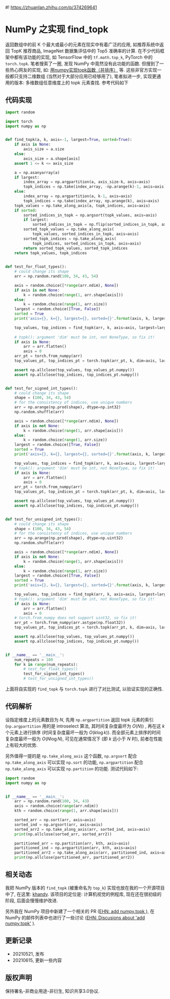 #! https://zhuanlan.zhihu.com/p/374269641

# NumPy 之实现 find_topk
返回数组中的前 K 个最大或最小的元素在现实中有着广泛的应用, 如推荐系统中返回 TopK 推荐商品, ImageNet 数据集评估中的 Top5 准确率的计算. 在不少代码框架中都有该功能的实现, 如 TensorFlow 中的 `tf.math.top_k`, PyTorch 中的 `torch.topk`. 笔者搜索了一圈, 发现 NumPy 中竟然没有此功能的函数. 但搜到了一些热心网友的实现, 如: [用numpy实现topk函数（并排序）](https://blog.csdn.net/SoftPoeter/article/details/86629329 ) 等. 这些非官方实现一般都只支持二维数组 (当然对于大部分应用已经够用了), 笔者拟进一步, 实现更通用的版本: 多维数组任意维度上的 topk 元素查找. 参考代码如下


## **代码实现**
```python
import random

import torch
import numpy as np


def find_topk(a, k, axis=-1, largest=True, sorted=True):
    if axis is None:
        axis_size = a.size
    else:
        axis_size = a.shape[axis]
    assert 1 <= k <= axis_size

    a = np.asanyarray(a)
    if largest:
        index_array = np.argpartition(a, axis_size-k, axis=axis)
        topk_indices = np.take(index_array, -np.arange(k)-1, axis=axis)
    else:
        index_array = np.argpartition(a, k-1, axis=axis)
        topk_indices = np.take(index_array, np.arange(k), axis=axis)
    topk_values = np.take_along_axis(a, topk_indices, axis=axis)
    if sorted:
        sorted_indices_in_topk = np.argsort(topk_values, axis=axis)
        if largest:
            sorted_indices_in_topk = np.flip(sorted_indices_in_topk, axis=axis)
        sorted_topk_values = np.take_along_axis(
            topk_values, sorted_indices_in_topk, axis=axis)
        sorted_topk_indices = np.take_along_axis(
            topk_indices, sorted_indices_in_topk, axis=axis)
        return sorted_topk_values, sorted_topk_indices
    return topk_values, topk_indices
    

def test_for_float_types():
    # could change its shape
    arr = np.random.rand(100, 34, 43, 54)

    axis = random.choice([*range(arr.ndim), None])
    if axis is not None:
        k = random.choice(range(1, arr.shape[axis]))
    else:
        k = random.choice(range(1, arr.size))
    largest = random.choice([True, False])
    sorted = True
    print('axis={}, k={}, largest={}, sorted={}'.format(axis, k, largest, sorted))

    top_values, top_indices = find_topk(arr, k, axis=axis, largest=largest, sorted=sorted)
    
    # topk(): argument 'dim' must be int, not NoneType, so fix it!
    if axis is None:
        arr = arr.flatten()
        axis = 0
    arr_pt = torch.from_numpy(arr)
    top_values_pt, top_indices_pt = torch.topk(arr_pt, k, dim=axis, largest=largest, sorted=sorted)

    assert np.allclose(top_values, top_values_pt.numpy())
    assert np.allclose(top_indices, top_indices_pt.numpy())


def test_for_signed_int_types():
    # could change its shape
    shape = (100, 34, 43, 54)
    # for the consistency of indices, use unique numbers
    arr = np.arange(np.prod(shape), dtype=np.int32)
    np.random.shuffle(arr)

    axis = random.choice([*range(arr.ndim), None])
    if axis is not None:
        k = random.choice(range(1, arr.shape[axis]))
    else:
        k = random.choice(range(1, arr.size))
    largest = random.choice([True, False])
    sorted = True
    print('axis={}, k={}, largest={}, sorted={}'.format(axis, k, largest, sorted))

    top_values, top_indices = find_topk(arr, k, axis=axis, largest=largest, sorted=sorted)
    # topk(): argument 'dim' must be int, not NoneType, so fix it!
    if axis is None:
        arr = arr.flatten()
        axis = 0
    arr_pt = torch.from_numpy(arr)
    top_values_pt, top_indices_pt = torch.topk(arr_pt, k, dim=axis, largest=largest, sorted=sorted)

    assert np.allclose(top_values, top_values_pt.numpy())
    assert np.allclose(top_indices, top_indices_pt.numpy())


def test_for_unsigned_int_types():
    # could change its shape
    shape = (100, 34, 43, 54)
    # for the consistency of indices, use unique numbers
    arr = np.arange(np.prod(shape), dtype=np.uint32)
    np.random.shuffle(arr)

    axis = random.choice([*range(arr.ndim), None])
    if axis is not None:
        k = random.choice(range(1, arr.shape[axis]))
    else:
        k = random.choice(range(1, arr.size))
    largest = random.choice([True, False])
    sorted = True
    print('axis={}, k={}, largest={}, sorted={}'.format(axis, k, largest, sorted))

    top_values, top_indices = find_topk(arr, k, axis=axis, largest=largest, sorted=sorted)
    # topk(): argument 'dim' must be int, not NoneType, so fix it!
    if axis is None:
        arr = arr.flatten()
        axis = 0
    # torch.from_numpy does not support uint32, so fix it!
    arr_pt = torch.from_numpy(arr.astype(np.float32))
    top_values_pt, top_indices_pt = torch.topk(arr_pt, k, dim=axis, largest=largest, sorted=sorted)

    assert np.allclose(top_values, top_values_pt.numpy())
    assert np.allclose(top_indices, top_indices_pt.numpy())


if __name__ == '__main__':
    num_repeats = 100
    for k in range(num_repeats):
        # test_for_float_types()
        test_for_signed_int_types()
        # test_for_unsigned_int_types()
```

上面将自实现的 `find_topk` 与 `torch.topk` 进行了对比测试, 以验证实现的正确性.


## **代码解析**
设指定维度上的元素数目为 $N$, 先用 `np.argpartition` 返回 topk 元素的索引 (`np.argpartition` 用的是 introselect 算法, 其时间复杂度最坏为 $O(N)$) , 再在这 $k$ 个元素上进行排序 (时间复杂度最坏一般为 $O(k\log{k})$). 而全部元素上排序的时间复杂度最坏一般为 $O(N\log{N})$, 可见在通常情况下 (即 $k$ 远小于 $N$ 时), 前者在性能上有较大的优势. 

另外值得一提的是 `np.take_along_axis` 这个函数, `np.argsort` 配合 `np.take_along_axis` 可以实现 `np.sort` 的功能, `np.argpartition` 配合 `np.take_along_axis` 可以实现 `np.partition` 的功能. 测试代码如下:
```python
import random
import numpy as np


if __name__ == '__main__':
    arr = np.random.rand(100, 34, 43)
    axis = random.choice(range(arr.ndim))
    kth = random.choice(range(1, arr.shape[axis]))

    sorted_arr = np.sort(arr, axis=axis)
    sorted_ind = np.argsort(arr, axis=axis)
    sorted_arr2 = np.take_along_axis(arr, sorted_ind, axis=axis)
    print(np.allclose(sorted_arr, sorted_arr2))

    partitioned_arr = np.partition(arr, kth, axis=axis)
    partitioned_ind = np.argpartition(arr, kth, axis=axis)
    partitioned_arr2 = np.take_along_axis(arr, partitioned_ind, axis=axis)
    print(np.allclose(partitioned_arr, partitioned_arr2))

```

## 相关动态
我把 NumPy 版本的 `find_topk` (被重命名为 `top_k`) 实现也放在我的一个开源项目中了, 在这里: [khandy](https://github.com/quarrying/KHandy). 该项目的定位是: 计算机视觉的例程库, 现在还在很初级的阶段, 后面会慢慢维护改进.

另外我在 NumPy 项目中新建了一个相关的 PR ([EHN: add numpy.topk ](https://github.com/numpy/numpy/pull/19117)), 在 NumPy 的邮件列表中也进行了一些讨论 ([EHN: Discusions about 'add numpy.topk'](http://numpy-discussion.10968.n7.nabble.com/EHN-Discusions-about-add-numpy-topk-td49281.html) ).

## **更新记录**
- 20210521, 发布
- 20210615, 更新一些内容

## **版权声明**
保持署名-非商业用途-非衍生, 知识共享3.0协议.  


